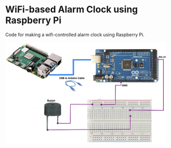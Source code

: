 # WiFi-based Alarm Clock using Raspberry Pi

Code for making a wifi-controlled alarm clock using Raspberry Pi.

![schematic](https://github.com/arijitray1993/rpi_alarm/blob/main/images/schematic.001.png)

